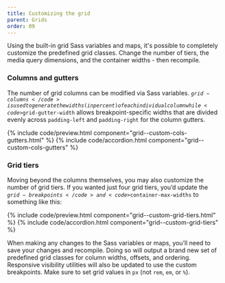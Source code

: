 ```yaml
---
title: Customizing the grid
parent: Grids
order: 09
---
```


Using the built-in grid Sass variables and maps, it's possible to completely customize the predefined grid classes. Change the number of tiers, the media query dimensions, and the container widths - then recompile.

### Columns and gutters

The number of grid columns can be modified via Sass variables. <code>$grid-columns</code> is used to generate the widths (in percent) of each individual column while <code>$grid-gutter-width</code> allows breakpoint-specific widths that are divided evenly across <code>padding-left</code> and <code>padding-right</code> for the column gutters.

{% include code/preview.html component="grid--custom-cols-gutters.html" %}
{% include code/accordion.html component="grid--custom-cols-gutters" %}

### Grid tiers

Moving beyond the columns themselves, you may also customize the number of grid tiers. If you wanted just four grid tiers, you’d update the <code>$grid-breakpoints</code> and <code>$container-max-widths</code> to something like this:

{% include code/preview.html component="grid--custom-grid-tiers.html" %}
{% include code/accordion.html component="grid--custom-grid-tiers" %}

When making any changes to the Sass variables or maps, you’ll need to save your changes and recompile. Doing so will output a brand new set of predefined grid classes for column widths, offsets, and ordering. Responsive visibility utilities will also be updated to use the custom breakpoints. Make sure to set grid values in <code>px</code> (not <code>rem</code>, <code>em</code>, or <code>%</code>).
